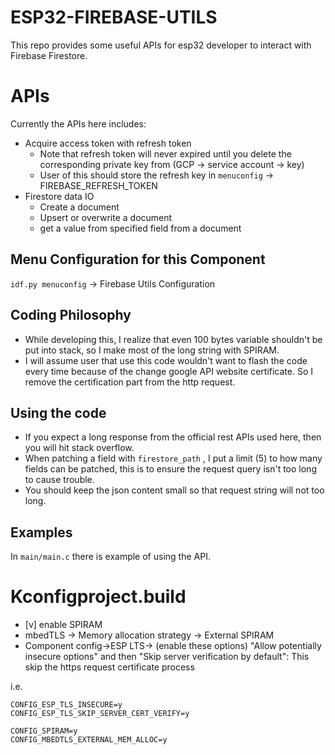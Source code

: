 # ESP32-FIREBASE-UTILS
This repo provides some useful APIs for esp32 developer to interact with Firebase Firestore. 


# APIs
Currently the APIs here includes:
* Acquire access token with refresh token
  * Note that refresh token will never expired until you delete the corresponding private key from (GCP -> service account -> key)
  * User of this should store the refresh key in `menuconfig` -> FIREBASE_REFRESH_TOKEN
* Firestore data IO
  * Create a document
  * Upsert or overwrite a document
  * get a value from specified field from a document

## Menu Configuration for this Component
  `idf.py menuconfig` -> Firebase Utils Configuration

## Coding Philosophy
* While developing this, I realize that even 100 bytes variable shouldn't be put into stack, so I make most of the long string with SPIRAM.
* I will assume user that use this code wouldn't want to flash the code every time because of the change google API website certificate. So I remove the certification part from the http request.

## Using the code
* If you expect a long response from the official rest APIs used here, then you will hit stack overflow.
* When patching a field with `firestore_path` , I put a limit (5) to how many fields can be patched, this is to ensure the request query isn't too long to cause trouble.
* You should keep the json content small so that request string will not too long. 


## Examples
In `main/main.c` there is example of using the API.

# Kconfigproject.build

* [v] enable SPIRAM
* mbedTLS -> Memory allocation strategy -> External SPIRAM
* Component config->ESP LTS-> (enable these options) "Allow potentially insecure options" and then "Skip server verification by default": This skip the https request certificate process

i.e.
```
CONFIG_ESP_TLS_INSECURE=y
CONFIG_ESP_TLS_SKIP_SERVER_CERT_VERIFY=y

CONFIG_SPIRAM=y
CONFIG_MBEDTLS_EXTERNAL_MEM_ALLOC=y
```


